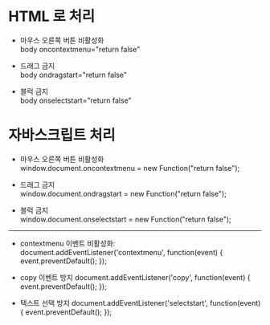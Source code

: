 # HTML 로 처리

- 마우스 오른쪽 버튼 비활성화 </br>
body oncontextmenu="return false"

- 드래그 금지 </br>
body ondragstart="return false"

- 블럭 금지 </br>
body onselectstart="return false"




# 자바스크립트 처리

- 마우스 오른쪽 버튼 비활성화 </br>
window.document.oncontextmenu = new Function("return false");

- 드래그 금지 </br>
window.document.ondragstart = new Function("return false");

- 블럭 금지 </br>
window.document.onselectstart = new Function("return false");
---
- contextmenu 이벤트 비활성화:
document.addEventListener('contextmenu', function(event) {
    event.preventDefault();
});

- copy 이벤트 방지
document.addEventListener('copy', function(event) {
    event.preventDefault();
});

- 텍스트 선택 방지
document.addEventListener('selectstart', function(event) {
    event.preventDefault();
});
